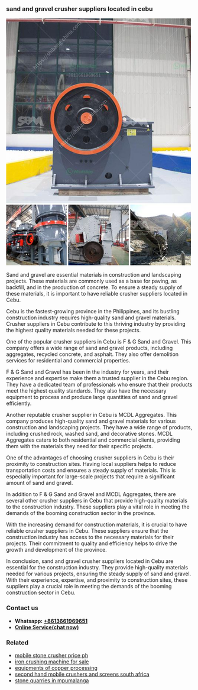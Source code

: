 <h3>sand and gravel crusher suppliers located in cebu</h3><img src='1708498302.jpg' alt=''><p>Sand and gravel are essential materials in construction and landscaping projects. These materials are commonly used as a base for paving, as backfill, and in the production of concrete. To ensure a steady supply of these materials, it is important to have reliable crusher suppliers located in Cebu.</p><p>Cebu is the fastest-growing province in the Philippines, and its bustling construction industry requires high-quality sand and gravel materials. Crusher suppliers in Cebu contribute to this thriving industry by providing the highest quality materials needed for these projects.</p><p>One of the popular crusher suppliers in Cebu is F & G Sand and Gravel. This company offers a wide range of sand and gravel products, including aggregates, recycled concrete, and asphalt. They also offer demolition services for residential and commercial properties.</p><p>F & G Sand and Gravel has been in the industry for years, and their experience and expertise make them a trusted supplier in the Cebu region. They have a dedicated team of professionals who ensure that their products meet the highest quality standards. They also have the necessary equipment to process and produce large quantities of sand and gravel efficiently.</p><p>Another reputable crusher supplier in Cebu is MCDL Aggregates. This company produces high-quality sand and gravel materials for various construction and landscaping projects. They have a wide range of products, including crushed rock, washed sand, and decorative stones. MCDL Aggregates caters to both residential and commercial clients, providing them with the materials they need for their specific projects.</p><p>One of the advantages of choosing crusher suppliers in Cebu is their proximity to construction sites. Having local suppliers helps to reduce transportation costs and ensures a steady supply of materials. This is especially important for large-scale projects that require a significant amount of sand and gravel.</p><p>In addition to F & G Sand and Gravel and MCDL Aggregates, there are several other crusher suppliers in Cebu that provide high-quality materials to the construction industry. These suppliers play a vital role in meeting the demands of the booming construction sector in the province.</p><p>With the increasing demand for construction materials, it is crucial to have reliable crusher suppliers in Cebu. These suppliers ensure that the construction industry has access to the necessary materials for their projects. Their commitment to quality and efficiency helps to drive the growth and development of the province.</p><p>In conclusion, sand and gravel crusher suppliers located in Cebu are essential for the construction industry. They provide high-quality materials needed for various projects, ensuring the steady supply of sand and gravel. With their experience, expertise, and proximity to construction sites, these suppliers play a crucial role in meeting the demands of the booming construction sector in Cebu.</p><h3>Contact us</h3><ul><li><strong>Whatsapp:&nbsp;<a href="https://wa.me/8613661969651">+8613661969651</a></strong></li><li><a href="https://swt.shibang-china.com/?git&amp;zhl&amp;sand and gravel crusher suppliers located in cebu"><strong>Online Service(chat now)</strong></a></li></ul><h3>Related</h3><ul><li><a href='mobile stone crusher price ph.md'>mobile stone crusher price ph</a></li><li><a href='iron crushing machine for sale.md'>iron crushing machine for sale</a></li><li><a href='equipments of copper processing.md'>equipments of copper processing</a></li><li><a href='second hand mobile crushers and screens south africa.md'>second hand mobile crushers and screens south africa</a></li><li><a href='stone quarries in mpumalanga.md'>stone quarries in mpumalanga</a></li></ul>